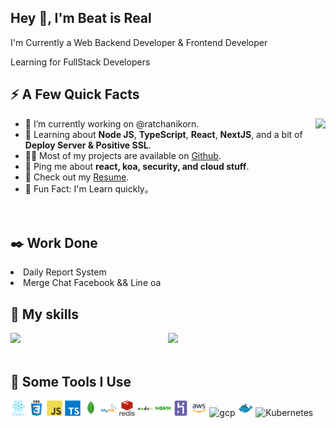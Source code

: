 
<h2>Hey 👋, I'm Beat is Real </h2>
<p> I'm Currently a Web Backend Developer &  Frontend Developer </p>
<p>  Learning for FullStack Developers  </p>

<h2>⚡️ A Few Quick Facts</h2>
<img align="right" src="https://media1.giphy.com/media/13HgwGsXF0aiGY/giphy.gif" />

<ul>
<li>🔭 I’m currently working on @ratchanikorn.</li>
<li>🧐 Learning about 
<strong>Node JS</strong>,  
<strong>TypeScript</strong>, 
<strong>React</strong>,
<strong>NextJS</strong>, 
and a bit of <strong>Deploy Server & Positive SSL</strong>.
</li>
<li>👨‍💻 Most of my projects are available on <a href="https://github.com/beatXD">Github</a>.</li>
<li>💬 Ping me about <strong>react, koa, security, and cloud stuff</strong>.</li>
<li>📙 Check out my <a href="https://drive.google.com/file/d/1PYw05Jfo1Ak51ihe-Ct5G34fIblsb9Q-/view?usp=sharing">Resume</a>.</li>
<li>🎉 Fun Fact: I'm Learn quickly。</li>
<br />
<br />
</ul>

<h2>✒️ Work Done </h2>

<li>Daily Report System</li>
<li> Merge Chat Facebook && Line oa  </li>

<h2>📜 My skills </h2>


<div align="center">
<img src='https://github-readme-stats.vercel.app/api?username=beatXD&show_icons=true&theme=tokyonight&count_private=true&line_height=40'  align="left" />
<img src='https://github-readme-stats.vercel.app/api/top-langs/?username=beatXD&theme=tokyonight&hide_langs_below=4'/>
</div>

<br />
<h2>🚀 Some Tools I Use</h2>
<p align="left">
<img src="https://raw.githubusercontent.com/devicons/devicon/master/icons/react/react-original-wordmark.svg" alt="react" width="25" height="25" />
<img src="https://raw.githubusercontent.com/devicons/devicon/master/icons/css3/css3-original-wordmark.svg" alt="css3" width="25" height="25" />
<img src="https://raw.githubusercontent.com/devicons/devicon/master/icons/javascript/javascript-original.svg" alt="javascript" width="25" height="25" />
<img src="https://raw.githubusercontent.com/devicons/devicon/master/icons/typescript/typescript-original.svg" alt="typescript" width="25" height="25" />
<img src="https://raw.githubusercontent.com/devicons/devicon/master/icons/mongodb/mongodb-original.svg" alt="mongodb" width="25" height="25" />
<img src="https://raw.githubusercontent.com/devicons/devicon/master/icons/mysql/mysql-original-wordmark.svg" alt="mysql" width="25" height="25" />
<img src="https://raw.githubusercontent.com/devicons/devicon/master/icons/redis/redis-original-wordmark.svg" alt="redis" width="25" height="25" />
<img src="https://raw.githubusercontent.com/devicons/devicon/master/icons/nodejs/nodejs-original-wordmark.svg" alt="nodejs" width="25" height="25" />
<img src="https://raw.githubusercontent.com/devicons/devicon/master/icons/nginx/nginx-original.svg" alt="nginx" width="25" height="25" />
<img src="https://raw.githubusercontent.com/devicons/devicon/master/icons/heroku/heroku-plain.svg" alt="heroku" width="25" height="25" />
<img src="https://raw.githubusercontent.com/github/explore/80688e429a7d4ef2fca1e82350fe8e3517d3494d/topics/aws/aws.png" alt="aws" width="25" height="25" />
<img src="https://www.vectorlogo.zone/logos/google_cloud/google_cloud-icon.svg" alt="gcp" width="25" height="25" />
<img src="https://raw.githubusercontent.com/devicons/devicon/master/icons/docker/docker-original.svg" alt="Docker" width="25" height="25" />
<img src="https://www.vectorlogo.zone/logos/kubernetes/kubernetes-icon.svg" alt="Kubernetes" width="25" height="25" />
</p>

